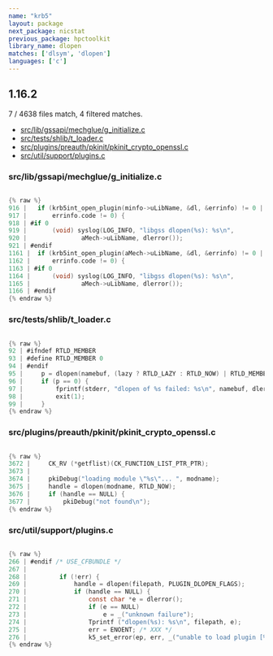 ```yaml
---
name: "krb5"
layout: package
next_package: nicstat
previous_package: hpctoolkit
library_name: dlopen
matches: ['dlsym', 'dlopen']
languages: ['c']
---
```

## 1.16.2
7 / 4638 files match, 4 filtered matches.

 - [src/lib/gssapi/mechglue/g_initialize.c](#srclibgssapimechglueg_initializec)
 - [src/tests/shlib/t_loader.c](#srctestsshlibt_loaderc)
 - [src/plugins/preauth/pkinit/pkinit_crypto_openssl.c](#srcpluginspreauthpkinitpkinit_crypto_opensslc)
 - [src/util/support/plugins.c](#srcutilsupportpluginsc)

### src/lib/gssapi/mechglue/g_initialize.c

```c

{% raw %}
916 | 	if (krb5int_open_plugin(minfo->uLibName, &dl, &errinfo) != 0 ||
917 | 	    errinfo.code != 0) {
918 | #if 0
919 | 		(void) syslog(LOG_INFO, "libgss dlopen(%s): %s\n",
920 | 				aMech->uLibName, dlerror());
921 | #endif
1161 | 	if (krb5int_open_plugin(aMech->uLibName, &dl, &errinfo) != 0 ||
1162 | 	    errinfo.code != 0) {
1163 | #if 0
1164 | 		(void) syslog(LOG_INFO, "libgss dlopen(%s): %s\n",
1165 | 				aMech->uLibName, dlerror());
1166 | #endif
{% endraw %}

```
### src/tests/shlib/t_loader.c

```c

{% raw %}
92 | #ifndef RTLD_MEMBER
93 | #define RTLD_MEMBER 0
94 | #endif
95 |     p = dlopen(namebuf, (lazy ? RTLD_LAZY : RTLD_NOW) | RTLD_MEMBER);
96 |     if (p == 0) {
97 |         fprintf(stderr, "dlopen of %s failed: %s\n", namebuf, dlerror());
98 |         exit(1);
99 |     }
{% endraw %}

```
### src/plugins/preauth/pkinit/pkinit_crypto_openssl.c

```c

{% raw %}
3672 |     CK_RV (*getflist)(CK_FUNCTION_LIST_PTR_PTR);
3673 | 
3674 |     pkiDebug("loading module \"%s\"... ", modname);
3675 |     handle = dlopen(modname, RTLD_NOW);
3676 |     if (handle == NULL) {
3677 |         pkiDebug("not found\n");
{% endraw %}

```
### src/util/support/plugins.c

```c

{% raw %}
266 | #endif /* USE_CFBUNDLE */
267 | 
268 |         if (!err) {
269 |             handle = dlopen(filepath, PLUGIN_DLOPEN_FLAGS);
270 |             if (handle == NULL) {
271 |                 const char *e = dlerror();
272 |                 if (e == NULL)
273 |                     e = _("unknown failure");
274 |                 Tprintf ("dlopen(%s): %s\n", filepath, e);
275 |                 err = ENOENT; /* XXX */
276 |                 k5_set_error(ep, err, _("unable to load plugin [%s]: %s"),
{% endraw %}

```